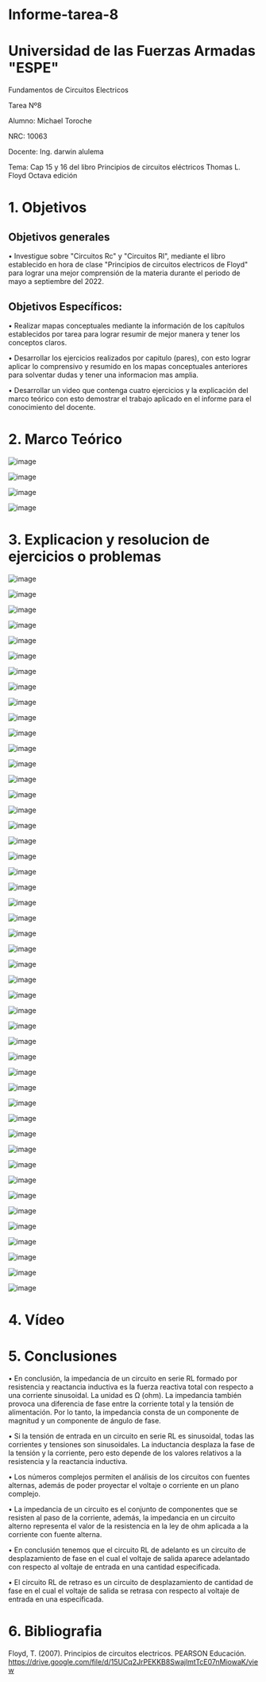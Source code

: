 # Informe-tarea-8

# Universidad de las Fuerzas Armadas "ESPE"
Fundamentos de Circuitos Electricos

Tarea Nº8

Alumno: Michael Toroche

NRC: 10063

Docente: Ing. darwin alulema

Tema: Cap 15 y 16 del libro Principios de circuitos eléctricos Thomas L. Floyd Octava edición

# 1. Objetivos

## Objetivos generales

• Investigue sobre "Circuitos Rc" y "Circuitos Rl", mediante el libro establecido en hora de clase "Principios de circuitos electricos de Floyd" para lograr una mejor comprensión de la materia durante el periodo de mayo a septiembre del 2022.

## Objetivos Específicos:

• Realizar mapas conceptuales mediante la información de los capítulos establecidos por tarea para lograr resumir de mejor manera y tener los conceptos claros.

• Desarrollar los ejercicios realizados por capitulo (pares), con esto lograr aplicar lo comprensivo y resumido en los mapas conceptuales anteriores para solventar dudas y tener una informacion mas amplia.

• Desarrollar un video que contenga cuatro ejercicios y la explicación del marco teórico con esto demostrar el trabajo aplicado en el informe para el conocimiento del docente.

# 2. Marco Teórico

![image](https://user-images.githubusercontent.com/116761073/219064889-236d8742-5aa8-46d6-86a4-49af1be3ee2b.png)

![image](https://user-images.githubusercontent.com/116761073/219065003-9ec78143-1d50-49f2-92bf-0fed3a369586.png)

![image](https://user-images.githubusercontent.com/116761073/219065093-1a1a4fc5-b657-4fbd-b6f1-ed2baeee91bb.png)

![image](https://user-images.githubusercontent.com/116761073/219065178-14a9dff9-d1ac-4de9-b09d-33cee40e6de6.png)

# 3. Explicacion y resolucion de ejercicios o problemas

![image](https://user-images.githubusercontent.com/116761073/219065649-d356b4d5-4358-47bf-8889-f7f73cad4eca.png)

![image](https://user-images.githubusercontent.com/116761073/219065825-c18b84ea-b36e-401a-8262-c55aed332596.png)

![image](https://user-images.githubusercontent.com/116761073/219066021-69b52276-97b4-44cd-935e-64e37877266f.png)

![image](https://user-images.githubusercontent.com/116761073/219066096-f14b24e0-c21e-4f69-ae29-bef8ecb904e8.png)

![image](https://user-images.githubusercontent.com/116761073/219066287-8a59e431-039f-48ea-a022-ed469450cbab.png)

![image](https://user-images.githubusercontent.com/116761073/219066405-4e9a1430-7f6a-4847-91f9-51626443f327.png)

![image](https://user-images.githubusercontent.com/116761073/219066528-3dc040dc-2829-47aa-a87b-75a11de6c44a.png)

![image](https://user-images.githubusercontent.com/116761073/219066674-e30fd815-fa6c-4300-86ec-9f28a4337cfb.png)

![image](https://user-images.githubusercontent.com/116761073/219066803-a62cba99-18b8-421b-8ea1-d2c399918a00.png)

![image](https://user-images.githubusercontent.com/116761073/219067206-aef453f2-8faf-4924-a5ab-4ad987331312.png)

![image](https://user-images.githubusercontent.com/116761073/219067487-a81e5105-ace5-49f5-b19b-d85ffc794672.png)

![image](https://user-images.githubusercontent.com/116761073/219067583-dd9fa26f-cfce-4a82-9c17-affb4e2c8cf0.png)

![image](https://user-images.githubusercontent.com/116761073/219067705-c5bf9336-6847-41e1-b29c-38822df04e86.png)

![image](https://user-images.githubusercontent.com/116761073/219067969-26680871-e911-4e29-97da-6936c90daa37.png)

![image](https://user-images.githubusercontent.com/116761073/219068254-b2369c02-c940-40aa-b8f6-78c736a9064e.png)

![image](https://user-images.githubusercontent.com/116761073/219068396-daeca524-61cd-49ef-b4b0-5836e43695af.png)

![image](https://user-images.githubusercontent.com/116761073/219068535-0053796f-fb79-44ec-b83a-ae9dfda4c9f0.png)

![image](https://user-images.githubusercontent.com/116761073/219068683-cd86705c-85e0-45ea-a2cf-48af8f8be0af.png)

![image](https://user-images.githubusercontent.com/116761073/219068773-5e1c6f6e-d3e4-4a7a-baf2-b15d0b192bfa.png)

![image](https://user-images.githubusercontent.com/116761073/219069539-42671a48-d66b-45ea-937a-2e90afac7df1.png)

![image](https://user-images.githubusercontent.com/116761073/219069631-c71fe460-1aec-4cf9-8c7c-76a78a4aa023.png)

![image](https://user-images.githubusercontent.com/116761073/219069728-93bbe780-8243-4df8-b0ce-32786aee3a06.png)

![image](https://user-images.githubusercontent.com/116761073/219069836-bfe93c35-61a9-48f4-b4aa-29937e30eb4a.png)

![image](https://user-images.githubusercontent.com/116761073/219069966-9fc66647-d817-4ea0-ab45-8a9a536b98e0.png)

![image](https://user-images.githubusercontent.com/116761073/219070130-abde987d-6081-4b1b-8674-b3c09337c713.png)

![image](https://user-images.githubusercontent.com/116761073/219070285-645898ef-7203-4da4-b37e-32d86f1bbd0d.png)

![image](https://user-images.githubusercontent.com/116761073/219070421-9971be28-028a-48c1-8ad8-a3735559755e.png)

![image](https://user-images.githubusercontent.com/116761073/219070547-49bb958d-5c34-43fb-a57d-6f8160d76089.png)

![image](https://user-images.githubusercontent.com/116761073/219070713-32fec69b-018a-4c68-9630-2ca148d34036.png)

![image](https://user-images.githubusercontent.com/116761073/219070880-191f4ed5-6927-40fa-806a-99839d22fac0.png)

![image](https://user-images.githubusercontent.com/116761073/219071007-0d013f09-c76c-4e2c-a58b-525b22c714a7.png)

![image](https://user-images.githubusercontent.com/116761073/219071136-f35b36b3-b34d-4e69-a87b-4ae7bbbcd154.png)

![image](https://user-images.githubusercontent.com/116761073/219071254-5a20e205-26e7-4aad-96d5-452f164da318.png)

![image](https://user-images.githubusercontent.com/116761073/219071400-deee2fcb-d857-4e91-a061-e79c7ea11e7c.png)

![image](https://user-images.githubusercontent.com/116761073/219071523-c03c461f-755b-4cd7-831a-2d85fa2332f1.png)

![image](https://user-images.githubusercontent.com/116761073/219071644-4f12ae86-b3bf-45d2-8b93-877bcc88be2d.png)

![image](https://user-images.githubusercontent.com/116761073/219071780-c317d6d7-8053-49d5-9075-8f22a24e7fac.png)

![image](https://user-images.githubusercontent.com/116761073/219071927-1f3ae583-cd63-454f-aad4-0a467aa3cc6c.png)

![image](https://user-images.githubusercontent.com/116761073/219072048-6608b87d-a476-461e-b257-7b0b76dc9c08.png)

![image](https://user-images.githubusercontent.com/116761073/219072204-4066b446-beea-4e1e-b774-b0fdd2dca485.png)

![image](https://user-images.githubusercontent.com/116761073/219072307-6cd5898d-203b-4bf8-9f7f-bdc70c2e635c.png)

![image](https://user-images.githubusercontent.com/116761073/219072432-ac45f77e-9b4e-429c-96b8-3ad883ba62e4.png)

![image](https://user-images.githubusercontent.com/116761073/219072539-d07a88d1-3a39-4194-8a21-e2f025e6acca.png)

![image](https://user-images.githubusercontent.com/116761073/219072648-f2563fd6-9c14-48d9-b3c8-ed325032ee79.png)

![image](https://user-images.githubusercontent.com/116761073/219072791-4719202e-170f-48d5-9a6e-e10cceb89209.png)

![image](https://user-images.githubusercontent.com/116761073/219072898-6dab8b3e-8bb1-47f7-8a3f-fe335eef1b62.png)

![image](https://user-images.githubusercontent.com/116761073/219073058-d70976c4-a52e-43b6-bc21-2ea46ae9a77f.png)

# 4. Vídeo
# 5. Conclusiones

• En conclusión, la impedancia de un circuito en serie RL formado por resistencia y reactancia inductiva es la fuerza reactiva total con respecto a una corriente sinusoidal. La unidad es Ω (ohm). La impedancia también provoca una diferencia de fase entre la corriente total y la tensión de alimentación. Por lo tanto, la impedancia consta de un componente de magnitud y un componente de ángulo de fase.

• Si la tensión de entrada en un circuito en serie RL es sinusoidal, todas las corrientes y tensiones son sinusoidales. La inductancia desplaza la fase de la tensión y la corriente, pero esto depende de los valores relativos a la resistencia y la reactancia inductiva.

• Los números complejos permiten el análisis de los circuitos con fuentes alternas, además de poder proyectar el voltaje o corriente en un plano complejo.

• La impedancia de un circuito es el conjunto de componentes que se resisten al paso de la corriente, además, la impedancia en un circuito alterno representa el valor de la resistencia en la ley de ohm aplicada a la corriente con fuente alterna.

• En conclusión tenemos que el circuito RL de adelanto es un circuito de desplazamiento de fase en el cual el voltaje de salida aparece adelantado con respecto al voltaje de entrada en una cantidad especificada.

• El circuito RL de retraso es un circuito de desplazamiento de cantidad de fase en el cual el voltaje de salida se retrasa con respecto al voltaje de entrada en una especificada.

# 6. Bibliografia

Floyd, T. (2007). Principios de circuitos electricos. PEARSON Educación. https://drive.google.com/file/d/15UCq2JrPEKKB8SwajlmtTcE07nMiowaK/view



